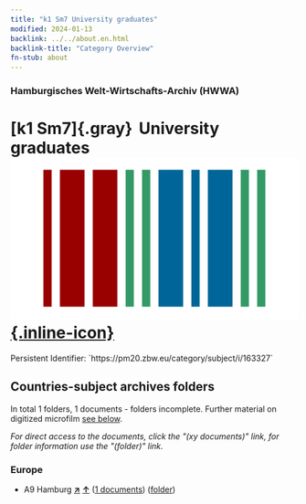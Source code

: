 ```yaml
---
title: "k1 Sm7 University graduates"
modified: 2024-01-13
backlink: ../../about.en.html
backlink-title: "Category Overview"
fn-stub: about
---
```


### Hamburgisches Welt-Wirtschafts-Archiv (HWWA)

# [k1 Sm7]{.gray}&#8201; University graduates &#160; [![Wikidata](/images/Wikidata-logo.svg "Wikidata"){.inline-icon}](http://www.wikidata.org/entity/Q104700178)

<div class="hint">Persistent Identifier: `https://pm20.zbw.eu/category/subject/i/163327`</div>







## Countries-subject archives folders







In total 1 folders, 1 documents - folders incomplete. Further material on digitized microfilm [see below](#filmsections).

_For direct access to the documents, click the "(xy documents)" link, for folder information use the "(folder)" link._



### Europe

- A9 Hamburg [**&nearr;**](../../../geo/i/140905/about.en.html "Hamburg (all folders)") [**&uarr;**](../../../geo/about.en.html#A9 "Country category system") (<a href="https://pm20.zbw.eu/iiifview/folder/sh/140905,163327" title="about: Hamburg : University graduates" target="_blank">1 documents</a>) ([folder](../../../../folder/sh/1409xx/140905/1633xx/163327/about.en.html))



<a id="filmsections" />













